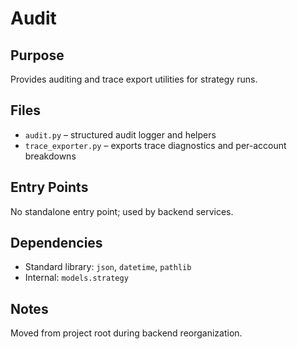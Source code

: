 # Audit

## Purpose
Provides auditing and trace export utilities for strategy runs.

## Files
- `audit.py` – structured audit logger and helpers
- `trace_exporter.py` – exports trace diagnostics and per-account breakdowns

## Entry Points
No standalone entry point; used by backend services.

## Dependencies
- Standard library: `json`, `datetime`, `pathlib`
- Internal: `models.strategy`

## Notes
Moved from project root during backend reorganization.
